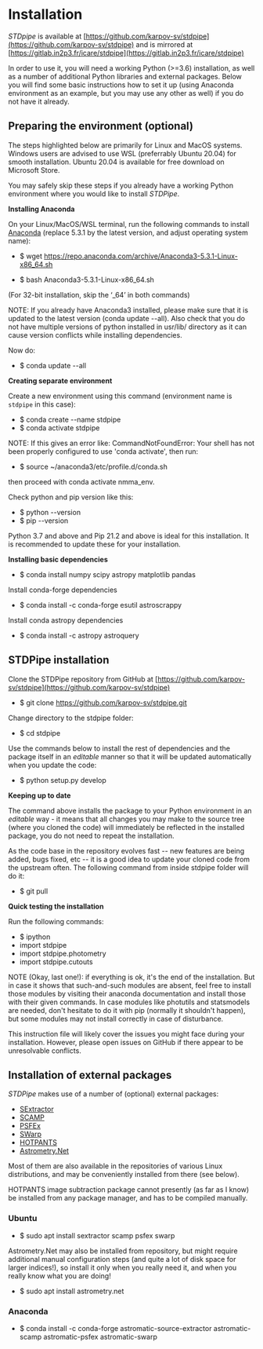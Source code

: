 # Installation


*STDpipe* is available at [https://github.com/karpov-sv/stdpipe](https://github.com/karpov-sv/stdpipe) and is mirrored at [https://gitlab.in2p3.fr/icare/stdpipe](https://gitlab.in2p3.fr/icare/stdpipe)

In order to use it, you will need a working Python (>=3.6) installation, as well as a number of additional Python libraries and external packages. Below you will find some basic instructions how to set it up (using Anaconda environment as an example, but you may use any other as well) if you do not have it already.


## Preparing the environment (optional)

The steps highlighted below are primarily for Linux and MacOS systems.
Windows users are advised to use WSL (preferrably Ubuntu 20.04) for smooth installation.
Ubuntu 20.04 is available for free download on Microsoft Store.

You may safely skip these steps if you already have a working Python environment where you would like to install *STDPipe*.


**Installing Anaconda**

On your Linux/MacOS/WSL terminal, run the following commands to install [Anaconda](https://www.anaconda.com) (replace 5.3.1 by the latest version, and adjust operating system name):

* $ wget https://repo.anaconda.com/archive/Anaconda3-5.3.1-Linux-x86_64.sh

* $ bash Anaconda3-5.3.1-Linux-x86_64.sh

(For 32-bit installation, skip the ‘_64’ in both commands)


NOTE: If you already have Anaconda3 installed, please make sure that it is updated to the latest version (conda update --all). Also check that you do not have multiple
versions of python installed in usr/lib/ directory as it can cause version conflicts while installing dependencies.

Now do:

* $ conda update --all


**Creating separate environment**

Create a new environment using this command (environment name is `stdpipe` in this case):

* $ conda create --name stdpipe
* $ conda activate stdpipe

NOTE: If this gives an error like:
    CommandNotFoundError:
Your shell has not been properly configured to use 'conda activate', then run:

* $ source ~/anaconda3/etc/profile.d/conda.sh

then proceed with conda activate nmma_env.

Check python and pip version like this:

* $ python --version
* $ pip --version

Python 3.7 and above and Pip 21.2 and above is ideal for this installation. It is recommended to update these for your installation.


**Installing basic dependencies**

* $ conda install numpy scipy astropy matplotlib pandas

Install conda-forge dependencies

* $ conda install -c conda-forge esutil astroscrappy

Install conda astropy dependencies

* $ conda install -c astropy astroquery


## STDPipe installation


Clone the STDPipe repository from GitHub at [https://github.com/karpov-sv/stdpipe](https://github.com/karpov-sv/stdpipe)

* $ git clone https://github.com/karpov-sv/stdpipe.git

Change directory to the stdpipe folder:

* $ cd stdpipe

Use the commands below to install the rest of dependencies and the package itself in an *editable* manner so that it will be updated automatically when you update the code:

* $ python setup.py develop


**Keeping up to date**

The command above installs the package to your Python environment in an *editable* way - it means that all changes you may make to the source tree (where you cloned the code) will immediately be reflected in the installed package, you do not need to repeat the installation.

As the code base in the repository evolves fast -- new features are being added, bugs fixed, etc -- it is a good idea to update your cloned code from the upstream often. The following command from inside stdpipe folder will do it:

* $ git pull


**Quick testing the installation**

Run the following commands:

* $ ipython
* import stdpipe
* import stdpipe.photometry
* import stdpipe.cutouts

NOTE (Okay, last one!): if everything is ok, it's the end of the installation. But in case it shows that such-and-such modules are absent, feel free to install those modules by visiting their anaconda documentation and install
those with their given commands. In case modules like photutils and statsmodels are needed, don't hesitate to do it with pip (normally it shouldn't happen), but some modules may not install correctly in case of disturbance.

This instruction file will likely cover the issues you might face during your installation. However, please open issues on GitHub if there appear to be unresolvable conflicts.

## Installation of external packages

*STDPipe* makes use of a number of (optional) external packages:

 - [SExtractor](https://github.com/astromatic/sextractor)
 - [SCAMP](https://github.com/astromatic/scamp)
 - [PSFEx](https://github.com/astromatic/psfex)
 - [SWarp](https://github.com/astromatic/swarp)
 - [HOTPANTS](https://github.com/acbecker/hotpants)
 - [Astrometry.Net](https://github.com/dstndstn/astrometry.net)

Most of them are also available in the repositories of various Linux distributions, and may be conveniently installed from there (see below).

HOTPANTS image subtraction package cannot presently (as far as I know) be installed from any package manager, and has to be compiled manually.

### Ubuntu

* $ sudo apt install sextractor scamp psfex swarp

Astrometry.Net may also be installed from repository, but might require additional manual configuration steps (and quite a lot of disk space for larger indices!), so install it only when you really need it, and when you really know what you are doing!

* $ sudo apt install astrometry.net

### Anaconda

* $ conda install -c conda-forge astromatic-source-extractor astromatic-scamp astromatic-psfex astromatic-swarp
